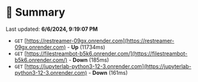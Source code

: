 # 📖 Summary
Last updated: **6/6/2024, 9:19:07 PM**

- `GET` [https://restreamer-09gx.onrender.com](https://restreamer-09gx.onrender.com) - **Up** (11734ms)
- `GET` [https://filestreambot-b5k6.onrender.com/](https://filestreambot-b5k6.onrender.com/) - **Down** (185ms)
- `GET` [https://jupyterlab-python3-12-3.onrender.com](https://jupyterlab-python3-12-3.onrender.com) - **Down** (161ms)
